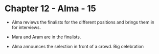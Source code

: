 # Chapter 12 - Alma - 15

- Alma reviews the finalists for the different positions and brings them in for interviews.
- Mara and Aram are in the finalists.

- Alma announces the selection in front of a crowd. Big celebration